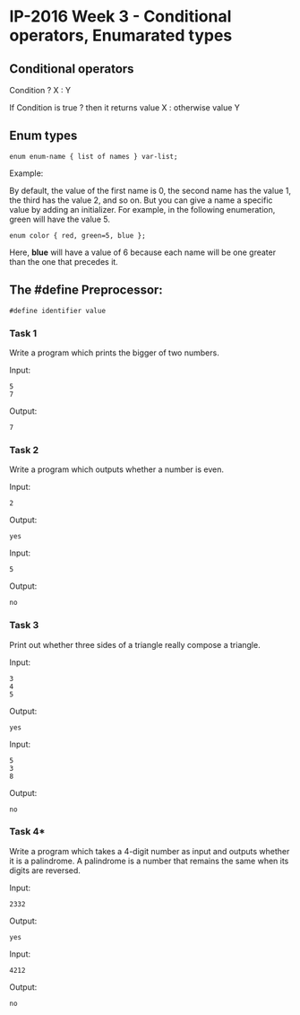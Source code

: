 # IP-2016 Week 3 - Conditional operators, Enumarated types

## Conditional operators

Condition ? X : Y

If Condition is true ? then it returns value X : otherwise value Y

## Enum types

```enum enum-name { list of names } var-list;```

Example:

By default, the value of the first name is 0,
the second name has the value 1, the third has the value 2, and so on.
But you can give a name a specific value by adding an initializer.
For example, in the following enumeration, green will have the value 5.


```enum color { red, green=5, blue };```

Here, **blue** will have a value of 6 because each name will be one greater than the one that precedes it.

## The #define Preprocessor:

```#define identifier value```

### Task 1

Write a program which prints the bigger of two numbers.

Input:
```
5
7
```

Output:
```
7
```

### Task 2

Write a program which outputs whether a number is even.

Input:
```
2
```

Output:
```
yes
```

Input:
```
5
```

Output:
```
no
```

### Task 3

Print out whether three sides of a triangle really compose a triangle.

Input:
```
3
4
5
```

Output:
```
yes
```


Input:
```
5
3
8
```

Output:
```
no
```

### Task 4*

Write a program which takes a 4-digit number as input and outputs whether it is a palindrome.
A palindrome is a number that remains the same when its digits are reversed.

Input:
```
2332
```

Output:
```
yes
```

Input:
```
4212
```

Output:
```
no
```

